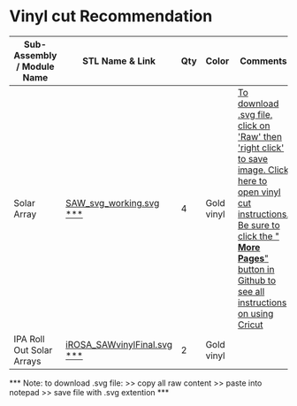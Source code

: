 # Vinyl cut Recommendation 

|  **Sub-Assembly / Module Name** | **STL Name & Link** | **Qty** | **Color** | **Comments** | **Approx  Time [h:mm]** | **_** | **_** |
| ---- | --- | --- | --- | --- | --- | --- | --- |
| Solar Array | [SAW_svg_working.svg ***](https://github.com/ISS-Mimic/Mimic/blob/main/Decals/SAWvinylFinal.svg) | 4 | Gold vinyl | [ To download .svg file, click on 'Raw' then 'right click' to save image.  Click here to open vinyl cut instructions.  Be sure to click the " **More Pages**" button in Github to see all instructions on using Cricut](https://github.com/ISS-Mimic/Mimic/blob/main/Decals/Vinyl_Cutting_Instructions_using_Cricut_.pdf) | 5:00 |  |  |
| IPA Roll Out Solar Arrays | [iROSA_SAWvinylFinal.svg ***](https://github.com/ISS-Mimic/Mimic/blob/main/Decals/iROSA_SAWvinylFinal.svg) | 2 | Gold vinyl |  | 2:00 |  |  |

*** Note: to download .svg file:
    >> copy all raw content
    >> paste into notepad
    >> save file with .svg extention ***


